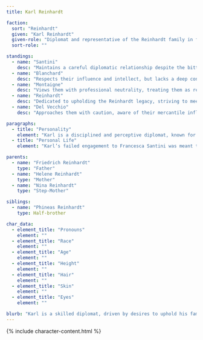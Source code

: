 ```yaml
---
title: Karl Reinhardt

faction:
  sort: "Reinhardt"
  given: "Karl Reinhardt"
  given-role: "Diplomat and representative of the Reinhardt family in foreign affairs. Second son of Friedrich Reinhardt, entrusted with maintaining the family’s political ties and legacy through diplomacy."
  sort-role: ""

standings:
  - name: "Santini"
    desc: "Maintains a careful diplomatic relationship despite the bitterness of his failed marriage to Francesca Santini. Interactions are cordial but strained."
  - name: "Blanchard"
    desc: "Respects their influence and intellect, but lacks a deep connection to the Blanchards."
  - name: "Montaigne"
    desc: "Views them with professional neutrality, treating them as reliable allies or opponents depending on the situation."
  - name: "Reinhardt"
    desc: "Dedicated to upholding the Reinhardt legacy, striving to meet his father Friedrich’s expectations despite personal disappointments."
  - name: "Del Vecchio"
    desc: "Approaches them with caution, aware of their mercantile influence and their ability to shift political balances."

paragraphs:
  - title: "Personality"
    element: "Karl is a disciplined and perceptive diplomat, known for his ability to mask emotions and project composure. Beneath the surface, he carries bitterness from his failed marriage, which has left him cold-hearted, though he never allows this to show in his public dealings."
  - title: "Personal Life"
    element: "Karl’s failed engagement to Francesca Santini was meant to strengthen ties between the Reinhardt and Santini families, but it ended in failure. The fallout left Karl embittered, though he continues to maintain professional decorum in all interactions. He dedicates himself to the Reinhardt legacy, placing family duty above personal fulfillment."

parents:
  - name: "Friedrich Reinhardt"
    type: "Father"
  - name: "Helene Reinhardt"
    type: "Mother"
  - name: "Nina Reinhardt"
    type: "Step-Mother"

siblings:
  - name: "Phineas Reinhardt"
    type: Half-brother

char_data:
  - element_title: "Pronouns"
    element: ""
  - element_title: "Race"
    element: ""
  - element_title: "Age"
    element: ""
  - element_title: "Height"
    element: ""
  - element_title: "Hair"
    element: ""
  - element_title: "Skin"
    element: ""
  - element_title: "Eyes"
    element: ""

blurb: "Karl is a skilled diplomat, driven by desires to uphold his family's legacy in Sen. His failed marriage with Francesca Santini left him cold-hearted, though he conceals his true feelings especially in diplomatic dealings with the Santini family."
---
```


{% include character-content.html %}